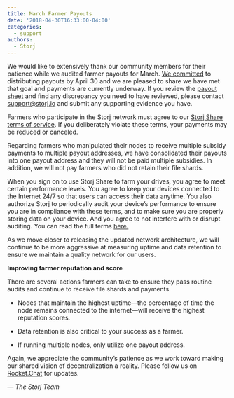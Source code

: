 ```yaml
---
title: March Farmer Payouts
date: '2018-04-30T16:33:00-04:00'
categories:
  - support
authors:
  - Storj
---
```

We would like to extensively thank our community members for their patience while we audited farmer payouts for March. [We committed](https://storj.io/blog/2018/04/updates-to-farmer-payouts-and-network-testing/) to distributing payouts by April 30 and we are pleased to share we have met that goal and payments are currently underway. If you review the [payout sheet](https://docs.google.com/spreadsheets/d/1lcqSg68mlYim7lLh44De6BXlGcgCUDjGYy_LuNiWcyc/edit#gid=838345043) and find any discrepancy you need to have reviewed, please contact [support@storj.io](mailto:support@storj.io) and submit any supporting evidence you have.

<!--more-->

Farmers who participate in the Storj network must agree to our [Storj Share terms of service](https://storj.io/storj-share-terms.html). If you deliberately violate these terms, your payments may be reduced or canceled.

Regarding farmers who manipulated their nodes to receive multiple subsidy payments to multiple payout addresses, we have consolidated their payouts into one payout address and they will not be paid multiple subsidies. In addition, we will not pay farmers who did not retain their file shards.

When you sign on to use Storj Share to farm your drives, you agree to meet certain performance levels. You agree to keep your devices connected to the Internet 24/7 so that users can access their data anytime. You also authorize Storj to periodically audit your device’s performance to ensure you are in compliance with these terms, and to make sure you are properly storing data on your device. And you agree to not interfere with or disrupt auditing. You can read the full terms [here.](https://storj.io/storj-share-terms.html)

As we move closer to releasing the updated network architecture, we will continue to be more aggressive at measuring uptime and data retention to ensure we maintain a quality network for our users.

**Improving farmer reputation and score**

There are several actions farmers can take to ensure they pass routine audits and continue to receive file shards and payments.

*   Nodes that maintain the highest uptime—the percentage of time the node remains connected to the internet—will receive the highest reputation scores.  
    

*   Data retention is also critical to your success as a farmer.  
    

*   If running multiple nodes, only utilize one payout address.  
    

Again, we appreciate the community’s patience as we work toward making our shared vision of decentralization a reality. Please follow us on [Rocket.Chat](https://community.storj.io) for updates.

_— The Storj Team_
